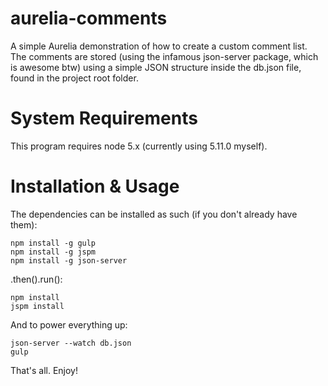 # aurelia-comments
A simple Aurelia demonstration of how to create a custom comment list. The comments are stored (using the infamous json-server package, which is awesome btw) using a simple JSON structure inside the db.json file, found in the project root folder.

# System Requirements
This program requires node 5.x (currently using 5.11.0 myself).

# Installation & Usage
The dependencies can be installed as such (if you don't already have them):

```
npm install -g gulp
npm install -g jspm
npm install -g json-server
```

.then().run():

```
npm install
jspm install
```

And to power everything up:

```
json-server --watch db.json
gulp
```

That's all. Enjoy!
